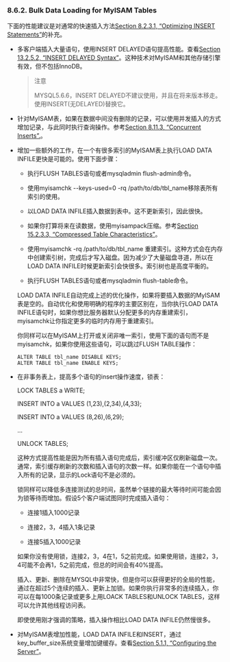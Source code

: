 ###  8.6.2. Bulk Data Loading for MyISAM Tables

下面的性能建议是对通常的快速插入方法[Section 8.2.3.1, “Optimizing INSERT Statements”]()的补充。

- 多客户端插入大量语句，使用INSERT DELAYED语句提高性能。查看[Section 13.2.5.2, “INSERT DELAYED Syntax”]()。这种技术对MyISAM和其他存储引擎有效，但不包括InnoDB。

    > 注意
    > 
    > MYSQL5.6.6，INSERT DELAYED不建议使用，并且在将来版本移走。使用INSERT(无DELAYED)替换它。

- 针对MyISAM表，如果在数据中间没有删除的记录，可以使用并发插入的方式增加记录，与此同时执行查询操作。参考[Section 8.11.3, “Concurrent Inserts”.]()。

- 增加一些额外的工作，在一个有很多索引的MyISAM表上执行LOAD DATA INFILE更快是可能的。使用下面步骤：

    - 执行FLUSH TABLES语句或者mysqladmin flush-admin命令。
    
    - 使用myisamchk --keys-used=0 -rq /path/to/db/tbl_name移除表所有索引的使用。

    - 以LOAD DATA INFILE插入数据到表中。这不更新索引，因此很快。

    - 如果你打算将来在读数据，使用myisampack压缩。参考[Section 15.2.3.3, “Compressed Table Characteristics”]()。

    - 使用myisamchk -rq /path/to/db/tbl_name 重建索引。这种方式会在内存中创建索引树，完成后才写入磁盘。因为减少了大量磁盘寻道，所以在LOAD DATA INFILE时候更新索引会快很多。索引树也是高度平衡的。

    - 执行FLUSH TABLES语句或者mysqladmin flush-table命令。
    
   LOAD DATA INFILE自动完成上述的优化操作，如果将要插入数据的MyISAM表是空的。自动优化和使用明确的程序的主要区别在，当你执行LOAD DATA INFILE语句时，如果你想比服务器默认分配更多的内存重建索引，myisamchk让你指定更多的临时内存用于重建索引。

   你同样可以在MyISAM上打开或关闭非唯一索引，使用下面的语句而不是myisamchk，如果你使用这些语句，可以跳过FLUSH TABLE操作：
	
	```
	ALTER TABLE tbl_name DISABLE KEYS; 
	ALTER TABLE tbl_name ENABLE KEYS;
	```

- 在非事务表上，提高多个语句的insert操作速度，锁表：

    LOCK TABLES a WRITE; 
               
    INSERT INTO a VALUES (1,23),(2,34),(4,33); 
    
    INSERT INTO a VALUES (8,26),(6,29); 

    ... 

    UNLOCK TABLES; 

    这种方式提高性能是因为所有插入语句完成后，索引缓冲区仅刷新磁盘一次。通常，索引缓存刷新的次数和插入语句的次数一样。如果你能在一个语句中插入所有的记录，显示的Lock语句不是必须的。

    锁同样可以降低多连接测试的总时间，虽然单个链接的最大等待时间可能会因为锁等待而增加。假设5个客户端试图同时完成插入语句：
  
    * 连接1插入1000记录

    * 连接2，3，4插入1条记录

    * 连接5插入1000记录

    如果你没有使用锁，连接2，3，4在1，5之前完成。如果使用锁，连接2，3，4可能不会再1，5之前完成，但总的时间会有40%提高。

    插入、更新、删除在MYSQL中非常快，但是你可以获得更好的全局的性能，通过在超过5个连续的插入、更新上加锁。如果你执行非常多的连续插入，你可以在每1000条记录或更多上用LOACK TABLES和UNLOCK TABLES，这样可以允许其他线程访问表。

    即使使用刚才强调的策略，插入操作相比LOAD DATA INFILE仍然慢很多。

- 对MyISAM表增加性能，LOAD DATA INFILE和INSERT，通过key_buffer_size系统变量增加键缓存。查看[Section 5.1.1, “Configuring the Server”]()。
     